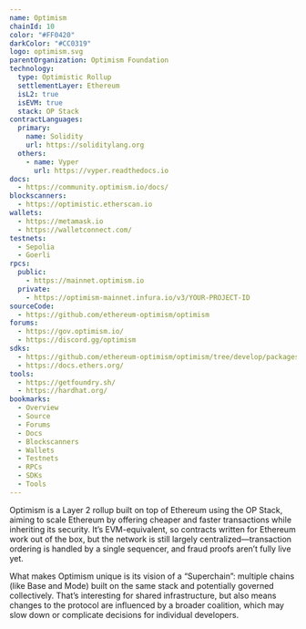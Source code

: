 ```yaml
---
name: Optimism
chainId: 10
color: "#FF0420"
darkColor: "#CC0319"
logo: optimism.svg
parentOrganization: Optimism Foundation
technology:
  type: Optimistic Rollup
  settlementLayer: Ethereum
  isL2: true
  isEVM: true
  stack: OP Stack
contractLanguages:
  primary:
    name: Solidity
    url: https://soliditylang.org
  others:
    - name: Vyper
      url: https://vyper.readthedocs.io
docs:
  - https://community.optimism.io/docs/
blockscanners:
  - https://optimistic.etherscan.io
wallets:
  - https://metamask.io
  - https://walletconnect.com/
testnets:
  - Sepolia
  - Goerli
rpcs:
  public:
    - https://mainnet.optimism.io
  private:
    - https://optimism-mainnet.infura.io/v3/YOUR-PROJECT-ID
sourceCode:
  - https://github.com/ethereum-optimism/optimism
forums:
  - https://gov.optimism.io/
  - https://discord.gg/optimism
sdks:
  - https://github.com/ethereum-optimism/optimism/tree/develop/packages/sdk
  - https://docs.ethers.org/
tools:
  - https://getfoundry.sh/
  - https://hardhat.org/
bookmarks:
  - Overview
  - Source
  - Forums
  - Docs
  - Blockscanners
  - Wallets
  - Testnets
  - RPCs
  - SDKs
  - Tools
---
```


Optimism is a Layer 2 rollup built on top of Ethereum using the OP Stack, aiming to scale Ethereum by offering cheaper and faster transactions while inheriting its security. It’s EVM-equivalent, so contracts written for Ethereum work out of the box, but the network is still largely centralized—transaction ordering is handled by a single sequencer, and fraud proofs aren’t fully live yet.

What makes Optimism unique is its vision of a “Superchain”: multiple chains (like Base and Mode) built on the same stack and potentially governed collectively. That’s interesting for shared infrastructure, but also means changes to the protocol are influenced by a broader coalition, which may slow down or complicate decisions for individual developers.